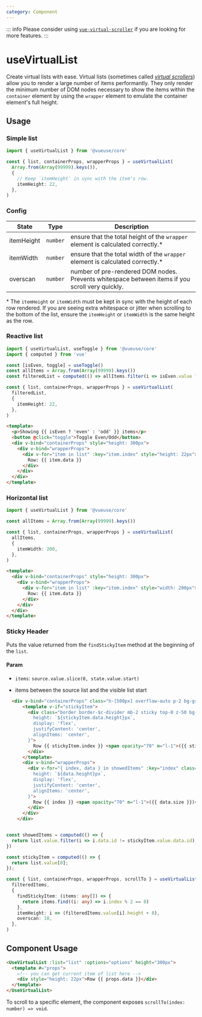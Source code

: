 ```yaml
---
category: Component
---
```


::: info
Please consider using [`vue-virtual-scroller`](https://github.com/Akryum/vue-virtual-scroller) if you are looking for more features.
:::


# useVirtualList

Create virtual lists with ease. Virtual lists (sometimes called [*virtual scrollers*](https://akryum.github.io/vue-virtual-scroller/)) allow you to render a large number of items performantly. They only render the minimum number of DOM nodes necessary to show the items within the `container` element by using the `wrapper` element to emulate the container element's full height.

## Usage

### Simple list

```typescript
import { useVirtualList } from '@vueuse/core'

const { list, containerProps, wrapperProps } = useVirtualList(
  Array.from(Array(99999).keys()),
  {
    // Keep `itemHeight` in sync with the item's row.
    itemHeight: 22,
  },
)
```

### Config

| State      | Type     | Description                                                                                     |
|------------|----------|-------------------------------------------------------------------------------------------------|
| itemHeight | `number` | ensure that the total height of the `wrapper` element is calculated correctly.*                 |
| itemWidth  | `number` | ensure that the total width of the `wrapper` element is calculated correctly.*                  |
| overscan   | `number` | number of pre-rendered DOM nodes. Prevents whitespace between items if you scroll very quickly. |

\* The `itemHeight` or `itemWidth` must be kept in sync with the height of each row rendered. If you are seeing extra whitespace or jitter when scrolling to the bottom of the list, ensure the `itemHeight` or `itemWidth` is the same height as the row.

### Reactive list

```typescript
import { useVirtualList, useToggle } from '@vueuse/core'
import { computed } from 'vue'

const [isEven, toggle] = useToggle()
const allItems = Array.from(Array(99999).keys())
const filteredList = computed(() => allItems.filter(i => isEven.value ? i % 2 === 0 : i % 2 === 1))

const { list, containerProps, wrapperProps } = useVirtualList(
  filteredList,
  {
    itemHeight: 22,
  },
)
```

```html
<template>
  <p>Showing {{ isEven ? 'even' : 'odd' }} items</p>
  <button @click="toggle">Toggle Even/Odd</button>
  <div v-bind="containerProps" style="height: 300px">
    <div v-bind="wrapperProps">
      <div v-for="item in list" :key="item.index" style="height: 22px">
        Row: {{ item.data }}
      </div>
    </div>
  </div>
</template>
```

### Horizontal list

```typescript
import { useVirtualList } from '@vueuse/core'

const allItems = Array.from(Array(99999).keys())

const { list, containerProps, wrapperProps } = useVirtualList(
  allItems,
  {
    itemWidth: 200,
  },
)
```

```html
<template>
  <div v-bind="containerProps" style="height: 300px">
    <div v-bind="wrapperProps">
      <div v-for="item in list" :key="item.index" style="width: 200px">
        Row: {{ item.data }}
      </div>
    </div>
  </div>
</template>
```

### Sticky Header


Puts the value returned from the `findStickyItem` method at the beginning of the `list`.

#### Param


- `items`:  `source.value.slice(0, state.value.start)`

- items between the source list and the visible list start

```html
  <div v-bind="containerProps" class="h-[500px] overflow-auto p-2 bg-gray-500/5 rounded">
      <template v-if="stickyItem">
        <div class="border border-$c-divider mb-2 sticky top-0 z-50 bg-red-300 text-white" :style="{
          height: `${stickyItem.data.height}px`,
          display: 'flex',
          justifyContent: 'center',
          alignItems: 'center',
        }">
          Row {{ stickyItem.index }} <span opacity="70" m="l-1">({{ stickyItem.data.size }})</span>
        </div>
      </template>
      <div v-bind="wrapperProps">
        <div v-for="{ index, data } in showedItems" :key="index" class="border border-$c-divider mb-2" :style="{
          height: `${data.height}px`,
          display: 'flex',
          justifyContent: 'center',
          alignItems: 'center',
        }">
          Row {{ index }} <span opacity="70" m="l-1">({{ data.size }})</span>
        </div>
      </div>
    </div>
```

```typescript

const showedItems = computed(() => {
  return list.value.filter(i => i.data.id != stickyItem.value.data.id);
})

const stickyItem = computed(() => {
  return list.value[0];
});

const { list, containerProps, wrapperProps, scrollTo } = useVirtualList(
  filteredItems,
  {
    findStickyItem: (items: any[]) => {
      return items.find((i: any) => i.index % 2 == 0)
    },
    itemHeight: i => (filteredItems.value[i].height + 8),
    overscan: 10,
  },
)

```


## Component Usage

```html
<UseVirtualList :list="list" :options="options" height="300px">
  <template #="props">
    <!-- you can get current item of list here -->
    <div style="height: 22px">Row {{ props.data }}</div>
  </template>
</UseVirtualList>
```

To scroll to a specific element, the component exposes `scrollTo(index: number) => void`.

